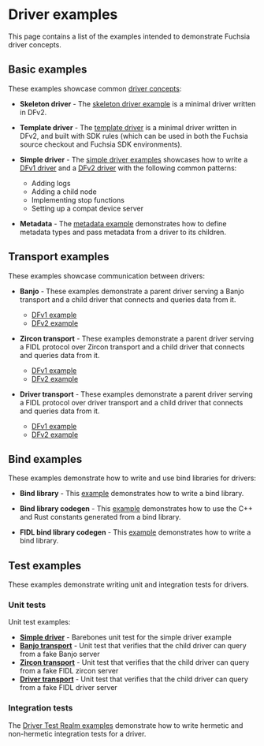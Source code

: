 # Driver examples

This page contains a list of the examples intended to demonstrate Fuchsia
driver concepts.

## Basic examples

These examples showcase common [driver concepts][driver-concepts]:

* **Skeleton driver** - The [skeleton driver example][skeleton-driver] is
  a minimal driver written in DFv2.

* **Template driver** - The [template driver][driver-template] is a minimal
  driver written in DFv2, and built with SDK rules (which can be used in
  both the Fuchsia source checkout and Fuchsia SDK environments).

* **Simple driver** - The [simple driver examples][simple-driver] showcases
  how to write a [DFv1 driver][dfv1-simple-driver] and
  a [DFv2 driver][dfv2-simple-driver] with the following common patterns:

  *   Adding logs
  *   Adding a child node
  *   Implementing stop functions
  *   Setting up a compat device server

* **Metadata** - The [metadata example][driver-metadata] demonstrates how
  to define metadata types and pass metadata from a driver to its children.

## Transport examples

These examples showcase communication between drivers:

* **Banjo** - These examples demonstrate a parent driver serving a Banjo
  transport and a child driver that connects and queries data from it.

  * [DFv1 example][dfv1-banjo-transport]
  * [DFv2 example][dfv2-banjo-transport]

* **Zircon transport** - These examples demonstrate a parent driver serving
  a FIDL protocol over Zircon transport and a child driver that connects
  and queries data from it.

  * [DFv1 example][dfv1-zircon-transport]
  * [DFv2 example][dfv2-zircon-transport]

* **Driver transport** - These examples demonstrate a parent driver serving
  a FIDL protocol over driver transport and a child driver that connects and
  queries data from it.

  * [DFv1 example][dfv1-driver-transport]
  * [DFv2 example][dfv2-driver-transport]

## Bind examples

These examples demonstrate how to write and use bind libraries for drivers:

* **Bind library** - This [example][bindlib] demonstrates how to write a bind library.

* **Bind library codegen** - This [example][bindlib-codegen] demonstrates how to
  use the C++ and Rust constants generated from a bind library.

* **FIDL bind library codegen** - This [example][bindlib-codegen] demonstrates how to
  write a bind library.

## Test examples

These examples demonstrate writing unit and integration tests for drivers.

### Unit tests

Unit test examples:

*  [**Simple driver**][dfv2-test-cc] - Barebones unit test for the simple driver
   example
*  [**Banjo transport**][dfv2-test-banjo] - Unit test that verifies that the child
   driver can query from a fake Banjo server
*  [**Zircon transport**][dfv2-test-zircon] - Unit test that verifies that the
   child driver can query from a fake FIDL zircon server
*  [**Driver transport**][dfv2-test-driver] - Unit test that verifies that the child
   driver can query from a fake FIDL driver server

### Integration tests

The [Driver Test Realm examples][driver-test-realm] demonstrate how to write
hermetic and non-hermetic integration tests for a driver.

<!-- Reference links -->

[driver-concepts]: /docs/concepts/drivers/README.md
[skeleton-driver]: /examples/drivers/skeleton/
[driver-template]: /examples/drivers/template/
[simple-driver]: /examples/drivers/simple/
[dfv1-simple-driver]: /examples/drivers/simple/dfv1/
[dfv2-simple-driver]: /examples/drivers/simple/dfv2/
[driver-metadata]: /examples/drivers/metadata
[dfv1-banjo-transport]: /examples/drivers/transport/banjo/v1/
[dfv2-banjo-transport]: /examples/drivers/transport/banjo/v2/
[dfv1-zircon-transport]: /examples/drivers/transport/zircon/v1/
[dfv2-zircon-transport]: /examples/drivers/transport/zircon/v2/
[dfv1-driver-transport]: /examples/drivers/transport/driver/v1/
[dfv2-driver-transport]: /examples/drivers/transport/driver/v2/
[bindlib]: /examples/drivers/bind/bindlib/
[bindlib-codegen]: /examples/drivers/bind/bindlib_codegen/
[dfv2-test-cc]: /examples/drivers/simple/dfv2/tests/test.cc
[dfv2-test-banjo]: /examples/drivers/transport/banjo/v2/tests/
[dfv2-test-zircon]: /examples/drivers/transport/zircon/v2/tests/
[dfv2-test-driver]: /examples/drivers/transport/driver/v2/tests/
[driver-test-realm]: /examples/drivers/driver_test_realm/

